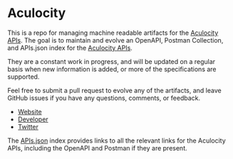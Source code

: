 # AculocityThis is a repo for managing machine readable artifacts for the [Aculocity APIs](http://aculocity.com/). The goal is to maintain and evolve an OpenAPI, Postman Collection, and APIs.json index for the [Aculocity APIs](http://aculocity.com/).They are a constant work in progress, and will be updated on a regular basis when new information is added, or more of the specifications are supported.Feel free to submit a pull request to evolve any of the artifacts, and leave GitHub issues if you have any questions, comments, or feedback.- [Website](http://aculocity.com/)- [Developer](http://aculocity.com/)- [Twitter](https://twitter.com/Aculocity)The [APIs.json](https://github.com/api-evangelist/aculocity/blob/master/apis.json) index provides links to all the relevant links for the Aculocity APIs, including the OpenAPI and Postman if they are present.